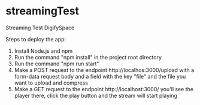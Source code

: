 # streamingTest
Streaming Test DigifySpace

Steps to deploy the app:

1. Install Node.js and npm
2. Run the command "npm install" in the project root directory
3. Run the command "npm run start"
4. Make a POST request to the endpoint http://localhos:3000/upload with a form-data request body and a field with the key "file" and the file you want to upload and compress
5. Make a GET request to the endpoint http://localhost:3000/ you'll see the player there, click the play button and the stream will start playing
